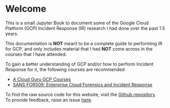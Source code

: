 # Welcome

This is a small Jupyter Book to document some of the Google Cloud Platform (GCP) Incident Response (IR) research I had done over the past 1.5 years.

This documentation is **NOT** meant to be a complete guide to performing IR for GCP, and only includes material that I had **NOT** come across in the courses that I have attended.

To gain a better understanding of GCP and/or how to perform Incident Response for it, the following courses are recommended
- [A Cloud Guru GCP Courses](https://acloudguru.com/browse-training?type=course&platform%5B0%5D=GCP)
- [SANS FOR509: Enterprise Cloud Forensics and Incident Response](https://www.sans.org/cyber-security-courses/enterprise-cloud-forensics-incident-response/)

To find the raw source code for this website, visit the [Github repository](https://github.com/Silv3rHorn/GCP-IR-Notes).  
To provide feedback, raise an issue [here](https://github.com/Silv3rHorn/GCP-IR-Notes/issues).
